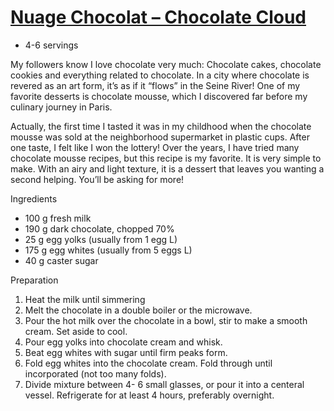 #   [Nuage Chocolat – Chocolate Cloud](https://parischezsharon.com/2020/04/nuage-chocolat-chocolate-cloud.html)
*   4-6 servings

My followers know I love chocolate very much: Chocolate cakes, chocolate cookies and everything related to chocolate.
In a city where chocolate is revered as an art form, it’s as if it “flows” in the Seine River!
One of my favorite desserts is chocolate mousse, which I discovered far before my culinary journey in Paris.

Actually, the first time I tasted it was in my childhood when the chocolate mousse was sold at the neighborhood supermarket in plastic cups.
After one taste, I felt like I won the lottery! Over the years,  I have tried many chocolate mousse recipes, but this recipe is my favorite.
It is very simple to make.
With an airy and light texture, it is a dessert that leaves you wanting a second helping.
You’ll be asking for more!

Ingredients
*   100 g fresh milk
*   190 g dark chocolate, chopped 70%
*   25 g egg yolks (usually from 1 egg L)
*   175 g egg whites (usually from 5 eggs L)
*   40 g caster sugar

Preparation
1.  Heat the milk until simmering
2.  Melt the chocolate in a double boiler or the microwave.
3.  Pour the hot milk over the chocolate in a bowl, stir to make a smooth cream.
    Set aside to cool.
4.  Pour egg yolks into chocolate cream and whisk.
5.  Beat egg whites with sugar until firm peaks form.
6.  Fold egg whites into the chocolate cream.
    Fold through until incorporated (not too many folds).
7.  Divide mixture between 4- 6 small glasses, or pour it into a centeral vessel.
    Refrigerate for at least 4 hours, preferably overnight.
